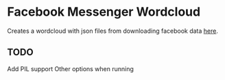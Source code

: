 # Facebook Messenger Wordcloud

Creates a wordcloud with json files from downloading facebook data [here](https://www.facebook.com/dyi/?referrer=yfi_settings "Download Your Information").

## TODO

Add PIL support
Other options when running
